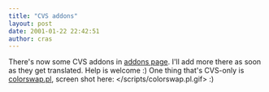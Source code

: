 ```yaml
---
title: "CVS addons"
layout: post
date: 2001-01-22 22:42:51
author: cras
---
```

There's now some CVS addons in [addons
page](https://scripts.irssi.org/). I'll add more there as soon as they
get translated. Help is welcome :) One thing that's CVS-only is
[colorswap.pl](https://scripts.irssi.org/scripts/colorswap.pl), screen
shot here: \</scripts/colorswap.pl.gif\> :)

